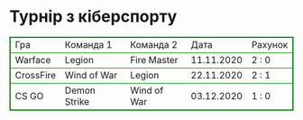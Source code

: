 <html>
    <h1>Турнір з кіберспорту</h1>
    <table style="border:1px solid green;border-collapse:collapse;">
        <tr style="border:1px solid green">
            <td>Гра</td>
            <td>Команда 1</td>
            <td>Команда 2</td>
            <td>Дата</td>
            <td>Рахунок</td>
        </tr>
        <tr style="border:1px solid green">
           <td>Warface</td>
           <td>Legion</td>
           <td>Fire Master</td>
           <td>11.11.2020</td>
           <td>2 : 0</td>
        </tr> 
        <tr style="border:1px solid green">
            <td>CrossFire</td>
            <td>Wind of War</td>
            <td>Legion</td>
            <td>22.11.2020</td>
            <td>2 : 1</td>
        </tr>
        <tr style="border:1px solid green">
            <td>CS GO</td>
            <td>Demon Strike</td>
            <td>Wind of War</td>
            <td>03.12.2020</td>
            <td>1 : 0</td>
        </tr>
    </table>
</html>
